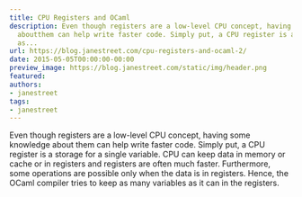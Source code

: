 ```yaml
---
title: CPU Registers and OCaml
description: Even though registers are a low-level CPU concept, having some knowledge
  aboutthem can help write faster code. Simply put, a CPU register is a storage for
  as...
url: https://blog.janestreet.com/cpu-registers-and-ocaml-2/
date: 2015-05-05T00:00:00-00:00
preview_image: https://blog.janestreet.com/static/img/header.png
featured:
authors:
- janestreet
tags:
- janestreet
---
```


<p>Even though registers are a low-level CPU concept, having some knowledge about
them can help write faster code. Simply put, a CPU register is a storage for a
single variable. CPU can keep data in memory or cache or in registers and
registers are often much faster. Furthermore, some operations are possible only
when the data is in registers. Hence, the OCaml compiler tries to keep as many
variables as it can in the registers.</p>


